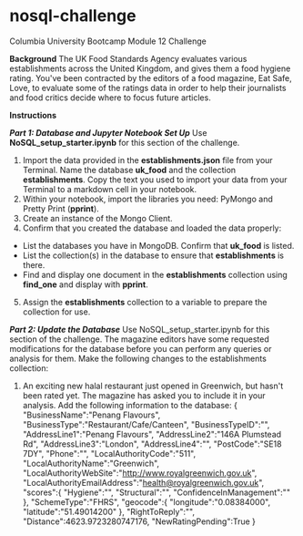 # nosql-challenge
Columbia University Bootcamp Module 12 Challenge

**Background**
The UK Food Standards Agency evaluates various establishments across the United Kingdom, and gives them a food hygiene rating. 
You've been contracted by the editors of a food magazine, Eat Safe, Love, to evaluate some of the ratings data in order to help their journalists and food critics decide where to focus future articles.

**Instructions**

_**Part 1: Database and Jupyter Notebook Set Up**_
Use **NoSQL_setup_starter.ipynb** for this section of the challenge.
1)  Import the data provided in the **establishments.json** file from your Terminal. Name the database **uk_food** and the collection **establishments**. Copy the text you used to import your data from your Terminal to a markdown cell in your notebook.
2)  Within your notebook, import the libraries you need: PyMongo and Pretty Print (**pprint**).
3)  Create an instance of the Mongo Client.
4)  Confirm that you created the database and loaded the data properly:
  - List the databases you have in MongoDB. Confirm that **uk_food** is listed.
  - List the collection(s) in the database to ensure that **establishments** is there.
  - Find and display one document in the **establishments** collection using **find_one** and display with **pprint**.
5)  Assign the **establishments** collection to a variable to prepare the collection for use.

_**Part 2: Update the Database**_
Use NoSQL_setup_starter.ipynb for this section of the challenge.
The magazine editors have some requested modifications for the database before you can perform any queries or analysis for them. Make the following changes to the establishments collection:
1)  An exciting new halal restaurant just opened in Greenwich, but hasn't been rated yet. The magazine has asked you to include it in your analysis. Add the following information to the database:
{
    "BusinessName":"Penang Flavours",
    "BusinessType":"Restaurant/Cafe/Canteen",
    "BusinessTypeID":"",
    "AddressLine1":"Penang Flavours",
    "AddressLine2":"146A Plumstead Rd",
    "AddressLine3":"London",
    "AddressLine4":"",
    "PostCode":"SE18 7DY",
    "Phone":"",
    "LocalAuthorityCode":"511",
    "LocalAuthorityName":"Greenwich",
    "LocalAuthorityWebSite":"http://www.royalgreenwich.gov.uk",
    "LocalAuthorityEmailAddress":"health@royalgreenwich.gov.uk",
    "scores":{
        "Hygiene":"",
        "Structural":"",
        "ConfidenceInManagement":""
    },
    "SchemeType":"FHRS",
    "geocode":{
        "longitude":"0.08384000",
        "latitude":"51.49014200"
    },
    "RightToReply":"",
    "Distance":4623.9723280747176,
    "NewRatingPending":True
}




